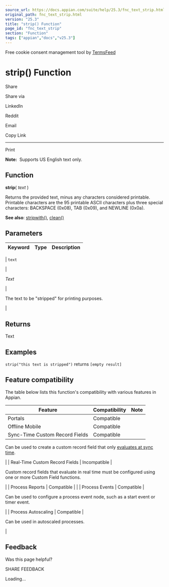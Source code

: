 ```yaml
---
source_url: https://docs.appian.com/suite/help/25.3/fnc_text_strip.html
original_path: fnc_text_strip.html
version: "25.3"
title: "strip() Function"
page_id: "fnc_text_strip"
section: "Function"
tags: ["appian","docs","v25.3"]
---
```



Free cookie consent management tool by [TermsFeed](https://www.termsfeed.com/)

# strip() Function

Share

Share via

LinkedIn

Reddit

Email

Copy Link

* * *

Print

**Note:**  Supports US English text only.

## Function

**strip**( _text_ )

Returns the provided text, minus any characters considered printable. Printable characters are the 95 printable ASCII characters plus three special characters: BACKSPACE (0x08), TAB (0x09), and NEWLINE (0x0a).

**See also**: [stripwith()](fnc_text_stripwith.html), [clean()](fnc_text_clean.html)

## Parameters

| Keyword | Type | Description |
| --- | --- | --- |
|
`text`

 |

_Text_

 |

The text to be "stripped" for printing purposes.

 |

## Returns

Text

## Examples

`strip("this text is stripped")` returns `[empty result]`

## Feature compatibility

The table below lists this function's compatibility with various features in Appian.

| Feature | Compatibility | Note |
| --- | --- | --- |
| Portals | Compatible |  |
| Offline Mobile | Compatible |  |
| Sync-Time Custom Record Fields | Compatible |
Can be used to create a custom record field that only [evaluates at sync time](custom-record-fields.html#prodlink-sync-time-evaluations).

 |
| Real-Time Custom Record Fields | Incompatible |

Custom record fields that evaluate in real time must be configured using one or more Custom Field functions.

 |
| Process Reports | Compatible |  |
| Process Events | Compatible |

Can be used to configure a process event node, such as a start event or timer event.

 |
| Process Autoscaling | Compatible |

Can be used in autoscaled processes.

 |

## Feedback

Was this page helpful?

SHARE FEEDBACK

Loading...
